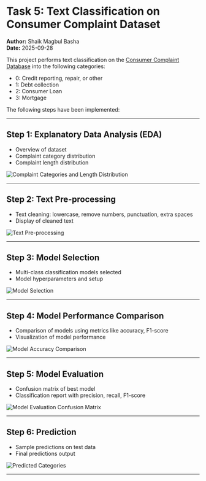 # Task 5: Text Classification on Consumer Complaint Dataset

**Author:** Shaik Magbul Basha  
**Date:** 2025-09-28  

This project performs text classification on the [Consumer Complaint Database](https://catalog.data.gov/dataset/consumer-complaint-database) into the following categories:

- 0: Credit reporting, repair, or other  
- 1: Debt collection  
- 2: Consumer Loan  
- 3: Mortgage  

The following steps have been implemented:

---

## Step 1: Explanatory Data Analysis (EDA)
- Overview of dataset
- Complaint category distribution
- Complaint length distribution

![Complaint Categories and Length Distribution](screenshots/complaint_categories_and_complaint_length_distribution.png)  

---

## Step 2: Text Pre-processing
- Text cleaning: lowercase, remove numbers, punctuation, extra spaces
- Display of cleaned text

![Text Pre-processing](screenshots/preprocessing.png)  

---

## Step 3: Model Selection
- Multi-class classification models selected
- Model hyperparameters and setup

![Model Selection](screenshots/modelselection.png)  

---

## Step 4: Model Performance Comparison
- Comparison of models using metrics like accuracy, F1-score
- Visualization of model performance

![Model Accuracy Comparison](screenshots/model_Accuracy_Comparision.png)  

---

## Step 5: Model Evaluation
- Confusion matrix of best model
- Classification report with precision, recall, F1-score

![Model Evaluation Confusion Matrix](screenshots/Model_Evaluation_Confusion_Matrix-LogisticRegression.png)  

---

## Step 6: Prediction
- Sample predictions on test data
- Final predictions output

![Predicted Categories](screenshots/Predicted_Category.png)  

---


